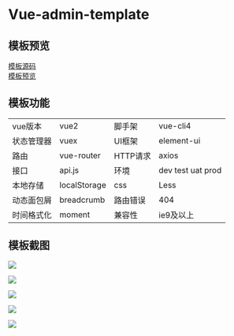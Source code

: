 # Vue-admin-template  

## 模板预览  
[模板源码](https://github.com/parchments/vue-admin-template)  
[模板预览](https://parchments.github.io/vue-admin-template)  

## 模板功能    
<table>
  <tbody>
    <tr>
      <td>vue版本</td>
      <td>vue2</td>
      <td>脚手架</td>
      <td>vue-cli4</td>
    </tr>
    <tr>
      <td>状态管理器</td>
      <td>vuex</td>
      <td>UI框架</td>
      <td>element-ui</td>
    </tr>
    <tr>
      <td>路由</td>
      <td>vue-router</td>
      <td>HTTP请求</td>
      <td>axios</td>
    </tr>
    <tr>
      <td>接口</td>
      <td>api.js</td>
      <td>环境</td>
      <td>dev test uat prod</td>
    </tr>
    <tr>
      <td>本地存储</td>
      <td>localStorage</td>
      <td>css</td>
      <td>Less</td>
    </tr>
    <tr>
      <td>动态面包屑</td>
      <td>breadcrumb</td>
      <td>路由错误</td>
      <td>404</td>
    </tr>
    <tr>
      <td>时间格式化</td>
      <td>moment</td>
      <td>兼容性</td>
      <td>ie9及以上</td>
    </tr>
  </tbody>
</table>
    
  
## 模板截图    
![](https://oscimg.oschina.net/oscnet/up-8be46288eb653187476ccde1f3a7422ad50.png)

![](https://oscimg.oschina.net/oscnet/up-3c9749ea63797ffd152417d4da74a10df15.png)

![](https://oscimg.oschina.net/oscnet/up-37480aed6b59e3467a6a836531476a4e236.png)

![](https://oscimg.oschina.net/oscnet/up-bfd112506b794049853f907b447ad3dff52.png)

![](https://oscimg.oschina.net/oscnet/up-1cc916bfd1d4c91adc83067521b89293d7d.png)


